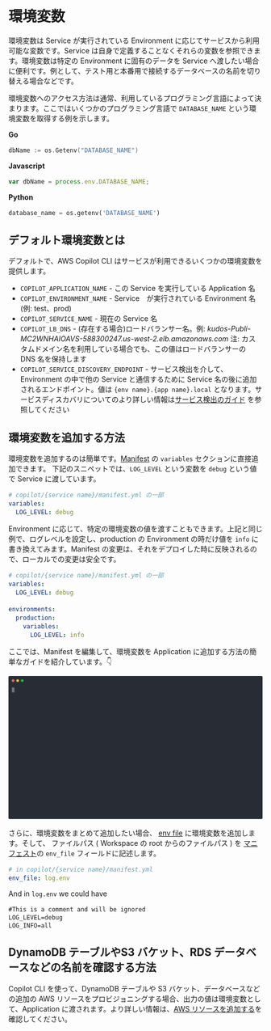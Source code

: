 # 環境変数

環境変数は Service が実行されている Environment に応じてサービスから利用可能な変数です。Service は自身で定義することなくそれらの変数を参照できます。環境変数は特定の Environment に固有のデータを Service へ渡したい場合に便利です。例として、テスト用と本番用で接続するデータベースの名前を切り替える場合などです。

環境変数へのアクセス方法は通常、利用しているプログラミング言語によって決まります。ここではいくつかのプログラミング言語で `DATABASE_NAME` という環境変数を取得する例を示します。

__Go__
```go
dbName := os.Getenv("DATABASE_NAME")
```

__Javascript__
```javascript
var dbName = process.env.DATABASE_NAME;
```

__Python__
```python
database_name = os.getenv('DATABASE_NAME')
```

## デフォルト環境変数とは

デフォルトで、AWS Copilot CLI はサービスが利用できるいくつかの環境変数を提供します。

* `COPILOT_APPLICATION_NAME` - この Service を実行している Application 名 
* `COPILOT_ENVIRONMENT_NAME` - Service　が実行されている Environment 名(例: test、prod)
* `COPILOT_SERVICE_NAME` - 現在の Service 名
* `COPILOT_LB_DNS` - (存在する場合)ロードバランサー名。例: _kudos-Publi-MC2WNHAIOAVS-588300247.us-west-2.elb.amazonaws.com_ 注: カスタムドメイン名を利用している場合でも、この値はロードバランサーの DNS 名を保持します
* `COPILOT_SERVICE_DISCOVERY_ENDPOINT` - サービス検出を介して、Environment の中で他の Service と通信するために Service 名の後に追加されるエンドポイント。値は `{env name}.{app name}.local` となります。サービスディスカバリについてのより詳しい情報は[サービス検出のガイド](../developing/service-discovery.ja.md) を参照してください

## 環境変数を追加する方法

環境変数を追加するのは簡単です。[Manifest](../manifest/overview.ja.md) の `variables` セクションに直接追加できます。 下記のスニペットでは、`LOG_LEVEL` という変数を `debug` という値で Service に渡しています。

```yaml
# copilot/{service name}/manifest.yml の一部
variables:                    
  LOG_LEVEL: debug
```

Environment に応じて、特定の環境変数の値を渡すこともできます。上記と同じ例で、ログレベルを設定し、production の Environment の時だけ値を `info` に書き換えてみます。Manifest の変更は、それをデプロイした時に反映されるので、ローカルでの変更は安全です。

```yaml
# copilot/{service name}/manifest.yml の一部
variables:                    
  LOG_LEVEL: debug

environments:
  production:
    variables:
      LOG_LEVEL: info
```

ここでは、Manifest を編集して、環境変数を Application に追加する方法の簡単なガイドを紹介しています。👇

![Editing the manifest to add env vars](https://raw.githubusercontent.com/kohidave/ecs-cliv2-demos/master/env-vars-edit.svg?sanitize=true)

さらに、環境変数をまとめて追加したい場合、 [env file](https://docs.aws.amazon.com/ja_jp/AmazonECS/latest/developerguide/taskdef-envfiles.html#taskdef-envfiles-considerations) に環境変数を追加します。そして、 ファイルパス ( Workspace の root からのファイルパス ) を [マニフェスト](../manifest/overview.ja.md)の `env_file` フィールドに記述します。

```yaml
# in copilot/{service name}/manifest.yml
env_file: log.env
```

And in `log.env` we could have
```
#This is a comment and will be ignored
LOG_LEVEL=debug
LOG_INFO=all
```

## DynamoDB テーブルやS3 バケット、RDS データベースなどの名前を確認する方法

Copilot CLI を使って、DynamoDB テーブルや S3 バケット、データベースなどの追加の AWS リソースをプロビジョニングする場合、出力の値は環境変数として、Application に渡されます。より詳しい情報は、[AWS リソースを追加する](../developing/additional-aws-resources.ja.md)を確認してください。
